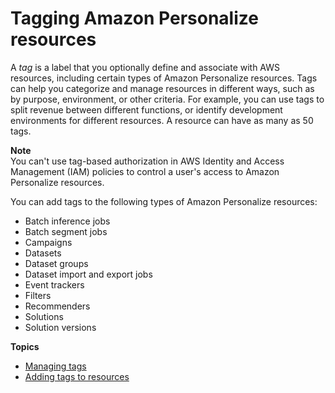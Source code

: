 # Tagging Amazon Personalize resources<a name="tagging-resources"></a>

A *tag* is a label that you optionally define and associate with AWS resources, including certain types of Amazon Personalize resources\. Tags can help you categorize and manage resources in different ways, such as by purpose, environment, or other criteria\. For example, you can use tags to split revenue between different functions, or identify development environments for different resources\. A resource can have as many as 50 tags\. 

**Note**  
You can't use tag\-based authorization in AWS Identity and Access Management \(IAM\) policies to control a user's access to Amazon Personalize resources\.

You can add tags to the following types of Amazon Personalize resources: 
+  Batch inference jobs 
+  Batch segment jobs 
+ Campaigns
+ Datasets
+ Dataset groups
+ Dataset import and export jobs
+ Event trackers
+ Filters
+ Recommenders
+ Solutions
+ Solution versions

**Topics**
+ [Managing tags](personalize-managing-tags.md)
+ [Adding tags to resources](tags-add.md)